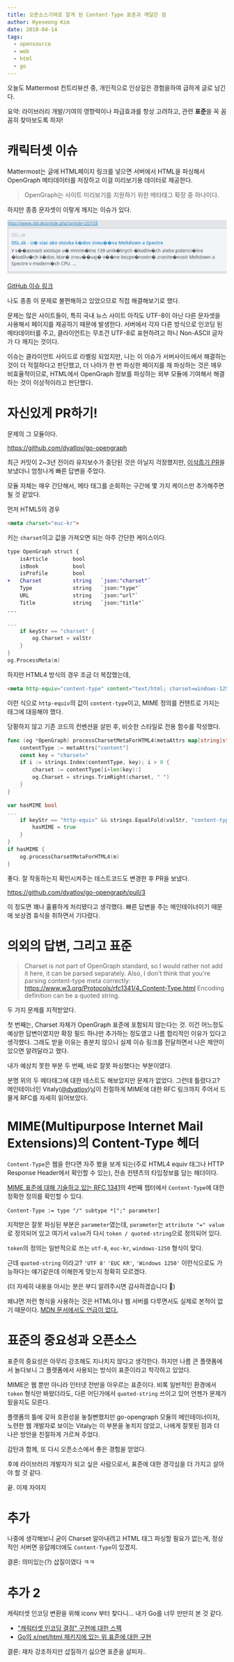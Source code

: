 ```yaml
---
title: 오픈소스기여로 알게 된 Content-Type 표준과 깨달은 점
author: Hyeseong Kim
date: 2018-04-14
tags:
  - opensource
  - web
  - html
  - go
---
```


오늘도 Mattermost 컨트리뷰션 중, 개인적으로 인상깊은 경험을하여 급하게 글로 남긴다.

요약: 라이브러리 개발/기여의 영향력이나 파급효과를 항상 고려하고, 관련 **표준**을 꼭 꼼꼼히 찾아보도록 하자!

# 캐릭터셋 이슈

Mattermost는 글에 HTML페이지 링크를 넣으면 서버에서 HTML을 파싱해서 OpenGraph 메타데이터를 저장하고 이걸 미리보기용 데이터로 제공한다.

> OpenGraph는 사이트 미리보기를 지원하기 위한 메타태그 확장 중 하나이다.

하지만 종종 문자셋이 이렇게 깨지는 이슈가 있다.

![issue](images/issue-broken-non-ascii-opengraph.png)

[GitHub 이슈 링크](https://github.com/mattermost/mattermost-server/issues/8341)

나도 종종 이 문제로 불편해하고 있었으므로 직접 해결해보기로 했다.

문제는 많은 사이트들이, 특히 국내 뉴스 사이트 아직도 UTF-8이 아닌 다른 문자셋을 사용해서 페이지를 제공하기 때문에 발생한다. 서버에서 각자 다른 방식으로 인코딩 된 메타데이터를 주고, 클라이언트는 무조건 UTF-8로 표현하려고 하니 Non-ASCII 글자가 다 깨지는 것이다.

이슈는 클라이언트 사이드로 라벨링 되었지만, 나는 이 이슈가 서버사이드에서 해결하는 것이 더 적절하다고 판단했고, 더 나아가 한 번 파싱한 페이지를 재 파싱하는 것은 매우 비효율적이므로, HTML에서 OpenGraph 정보를 파싱하는 외부 모듈에 기여해서 해결하는 것이 이상적이라고 판단했다.

# 자신있게 PR하기!

문제의 그 모듈이다.

https://github.com/dyatlov/go-opengraph

최근 커밋이 2~3년 전이라 유지보수가 중단된 것은 아닐지 걱정했지만, [이삭줍기 PR](https://github.com/dyatlov/go-opengraph/pull/2)을 보냈더니 엄청나게 빠른 답변을 주었다.

모듈 자체는 매우 간단해서, 메타 태그를 순회하는 구간에 몇 가지 케이스만 추가해주면 될 것 같았다.

먼저 HTML5의 경우

```html
<meta charset="euc-kr">
```

키는 `charset`이고 값을 가져오면 되는 아주 간단한 케이스이다.

```diff
type OpenGraph struct {
 	isArticle        bool
 	isBook           bool
 	isProfile        bool
+	Charset          string   `json:"charset"`
 	Type             string   `json:"type"`
 	URL              string   `json:"url"`
 	Title            string   `json:"title"`
...
```

```go
...
    if keyStr == "charset" {
        og.Charset = valStr
    }
}
og.ProcessMeta(m)
```

하지만 HTML4 방식의 경우 조금 더 복잡했는데,

```html
<meta http-equiv="content-type" content="text/html; charset=windows-1250">
```

이런 식으로 `http-equiv`의 값이 `content-type`이고, MIME 정의를 컨텐트로 가지는 태그에 대응해야 했다.

당황하지 않고 기존 코드의 컨벤션을 살핀 후, 비슷한 스타일로 전용 함수를 작성했다.

```go
func (og *OpenGraph) processCharsetMetaForHTML4(metaAttrs map[string]string) {
	contentType := metaAttrs["content"]
	const key = "charset="
	if i := strings.Index(contentType, key); i > 0 {
		charset := contentType[i+len(key):]
		og.Charset = strings.TrimRight(charset, " ")
	}
}
```

```go
var hasMIME bool
...
    if keyStr == "http-equiv" && strings.EqualFold(valStr, "content-type") {
        hasMIME = true
    }
}
if hasMIME {
    og.processCharsetMetaForHTML4(m)
}
```

좋다. 잘 작동하는지 확인시켜주는 테스트코드도 변경한 후 PR을 보냈다.

https://github.com/dyatlov/go-opengraph/pull/3

이 정도면 꽤나 훌륭하게 처리됐다고 생각했다. 빠른 답변을 주는 메인테이너이기 때문에 보상겸 휴식을 취하면서 기다렸다.

# 의외의 답변, 그리고 표준

> Charset is not part of OpenGraph standard, so I would rather not add it here, it can be parsed separately.
Also, I don't think that you're parsing content-type meta correctly: https://www.w3.org/Protocols/rfc1341/4_Content-Type.html
Encoding definition can be a quoted string.

두 가지 문제를 지적받았다.

첫 번째는, Charset 자체가 OpenGraph 표준에 포함되지 않는다는 것. 이건 어느정도 예상한 답변이였지만 확장 필드 하나만 추가하는 정도였고 나름 합리적인 이유가 있다고 생각했다. 그래도 받을 이유는 충분치 않으니 실제 이슈 링크를 전달하면서 나은 제안이 있으면 알려달라고 했다.

내가 예상치 못한 부분 두 번째, 바로 잘못 파싱했다는 부분이였다.

분명 위의 두 메타태그에 대한 테스트도 해보았지만 문제가 없었다. 그런데 틀렸다고? 메인테이너인 Vitaly([@dyatlov](https://github.com/dyatlov))님이 친절하게 MIME에 대한 RFC 링크까지 주어서 드물게 RFC를 자세히 읽어보았다.

# MIME(Multipurpose Internet Mail Extensions)의 Content-Type 헤더

`Content-Type`은 웹을 한다면 자주 봤을 보게 되는(주로 HTML4 equiv 태그나 HTTP Response Header에서 확인할 수 있는), 전송 컨텐츠의 타입정보를 담는 헤더이다.

[MIME 표준에 대해 기술하고 있는 RFC 1341](https://www.w3.org/Protocols/rfc1341/0_TableOfContents.html)의 4번째 챕터에서 `Content-Type`에 대한 정확한 정의를 확인할 수 있다.

`Content-Type := type "/" subtype *[";" parameter]`

지적받은 잘못 파싱된 부분은 `parameter`였는데, `parameter`는 `attribute "=" value`로 정의되어 있고 여기서 `value`가 다시 `token / quoted-string`으로 정의되어 있다.

`token`의 정의는 일반적으로 쓰는 `utf-8`, `euc-kr`, `windows-1250` 형식이 맞다.

근데 `quoted-string` 이라고? `'UTF 8'` `'EUC KR'`, `'Windows 1250'` 이런식으로도 가능하다는 얘기같은데 이해한게 맞는지 정확히 모르겠다.

(더 자세히 내용을 아시는 분은 부디 알려주시면 감사하겠습니다 :pray:)

왜냐면 저런 형식을 사용하는 것은 HTML이나 웹 서버를 다루면서도 실제로 본적이 없기 때문이다. [MDN 문서에서도 언급이 없다.](https://developer.mozilla.org/ko/docs/Web/HTTP/Basics_of_HTTP/MIME_types)

# 표준의 중요성과 오픈소스

표준의 중요성은 아무리 강조해도 지나치지 않다고 생각한다. 하지만 나름 큰 플랫폼에서 놀다보니 그 플랫폼에서 사용되는 방식이 표준이라고 착각하고 있었다.

MIME은 웹 뿐만 아니라 인터넷 전반을 아우르는 표준이다. 비록 일반적인 환경에서 `token` 형식만 봐왔더라도, 다른 어딘가에서 `quoted-string` 쓰이고 있어 언젠가 문제가 됬을지도 모른다.

플랫폼의 틀에 갖혀 호환성을 놓칠뻔했지만 go-opengraph 모듈의 메인테이너이자, 노련한 웹 개발자로 보이는 Vitaly는 이 부분을 놓치지 않았고, 나에게 잘못된 점과 더 나은 방안을 친절하게 가르쳐 주었다.

감탄과 함께, 또 다시 오픈소스에서 좋은 경험을 얻었다.

후에 라이브러리 개발자가 되고 싶은 사람으로서, 표준에 대한 경각심을 더 가지고 살아야 할 것 같다.

끝. 이제 자야지

# 추가

나중에 생각해보니 굳이 Charset 알아내려고 HTML 태그 파싱할 필요가 없는게, 정상적인 서버면 응답헤더에도 `Content-Type`이 있겠지.

결론: 의미있는(?) 삽질이였다 ㅋㅋ

# 추가 2

캐릭터셋 인코딩 변환을 위해 iconv 부터 찾다니... 내가 Go를 너무 만만히 본 것 같다.

- ["캐릭터셋 인코딩 결정" 구현에 대한 스펙](https://html.spec.whatwg.org/multipage/parsing.html#determining-the-character-encoding)
- [Go의 x/net/html 패키지에 있는 위 표준에 대한 구현](https://godoc.org/golang.org/x/net/html/charset#DetermineEncoding)

결론: 재차 강조하지만 삽질하기 싫으면 표준을 살피자..
